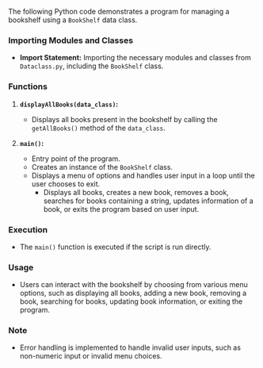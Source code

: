 The following Python code demonstrates a program for managing a bookshelf using a `BookShelf` data class.

### Importing Modules and Classes
- **Import Statement:** Importing the necessary modules and classes from `Dataclass.py`, including the `BookShelf` class.

### Functions
1. **`displayAllBooks(data_class)`:**
   - Displays all books present in the bookshelf by calling the `getAllBooks()` method of the `data_class`.

2. **`main()`:**
   - Entry point of the program.
   - Creates an instance of the `BookShelf` class.
   - Displays a menu of options and handles user input in a loop until the user chooses to exit.
     - Displays all books, creates a new book, removes a book, searches for books containing a string, updates information of a book, or exits the program based on user input.

### Execution
- The `main()` function is executed if the script is run directly.

### Usage
- Users can interact with the bookshelf by choosing from various menu options, such as displaying all books, adding a new book, removing a book, searching for books, updating book information, or exiting the program.

### Note
- Error handling is implemented to handle invalid user inputs, such as non-numeric input or invalid menu choices.
